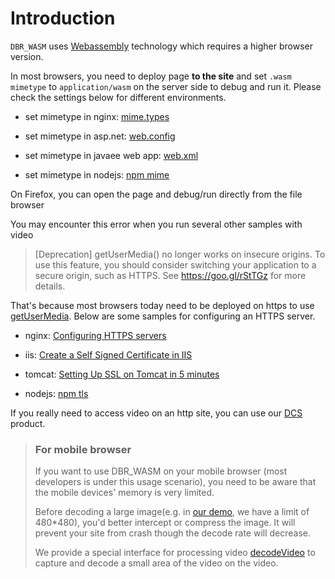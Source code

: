 # Introduction

`DBR_WASM` uses [Webassembly](https://developer.mozilla.org/en-US/docs/WebAssembly) technology which requires a higher browser version.

In most browsers, you need to deploy page **to the site** and set `.wasm` `mimetype` to `application/wasm` on the server side to debug and run it. Please check the settings below for different environments.

* set mimetype in nginx: [mime.types](https://www.nginx.com/resources/wiki/start/topics/examples/full/#mime-types)

* set mimetype in asp.net: <a href="web.config.txt" target="_blank">web.config</a>

* set mimetype in javaee web app: <a href="WEB-INF/web.xml.txt" target="_blank">web.xml</a>
    
* set mimetype in nodejs: [npm mime](https://github.com/broofa/node-mime)

On Firefox, you can open the page and debug/run directly from the file browser

You may encounter this error when you run several other samples with video

> [Deprecation] getUserMedia() no longer works on insecure origins. To use this feature, you should consider switching your application to a secure origin, such as HTTPS. See https://goo.gl/rStTGz for more details.

That's because most browsers today need to be deployed on https to use [getUserMedia](https://developer.mozilla.org/en-US/docs/Web/API/MediaDevices/getUserMedia). Below are some samples for configuring an HTTPS server.

* nginx: [Configuring HTTPS servers](https://nginx.org/en/docs/http/configuring_https_servers.html)

* iis: [Create a Self Signed Certificate in IIS](https://aboutssl.org/how-to-create-a-self-signed-certificate-in-iis/)

* tomcat: [Setting Up SSL on Tomcat in 5 minutes](https://dzone.com/articles/setting-ssl-tomcat-5-minutes)

* nodejs: [npm tls](https://nodejs.org/docs/v0.4.1/api/tls.html)

If you really need to access video on an http site, you can use our [DCS](https://www.dynamsoft.com/Products/webcam-sdk-features.aspx) product.

> ### For mobile browser 
>
> If you want to use DBR_WASM on your mobile browser (most developers is under this usage scenario), you need to be aware that the mobile devices' memory is very limited.
>
> Before decoding a large image(e.g. in [our demo](https://demo.dynamsoft.com/dbr_wasm/barcode_reader_javascript.html), we have a limit of 480*480), you'd better intercept or compress the image. It will prevent your site from crash though the decode rate will decrease.
>
> We provide a special interface for processing video [decodeVideo](function-decodevideo.md) to capture and decode a small area of the video on the video.